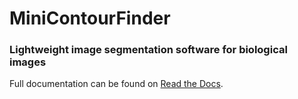 # MiniContourFinder
### Lightweight image segmentation software for biological images
Full documentation can be found on [Read the Docs](https://minicontourfinder.readthedocs.io/en/latest/).